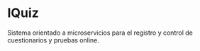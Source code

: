 # IQuiz

Sistema orientado a microservicios para el registro y control de cuestionarios y pruebas online. 
